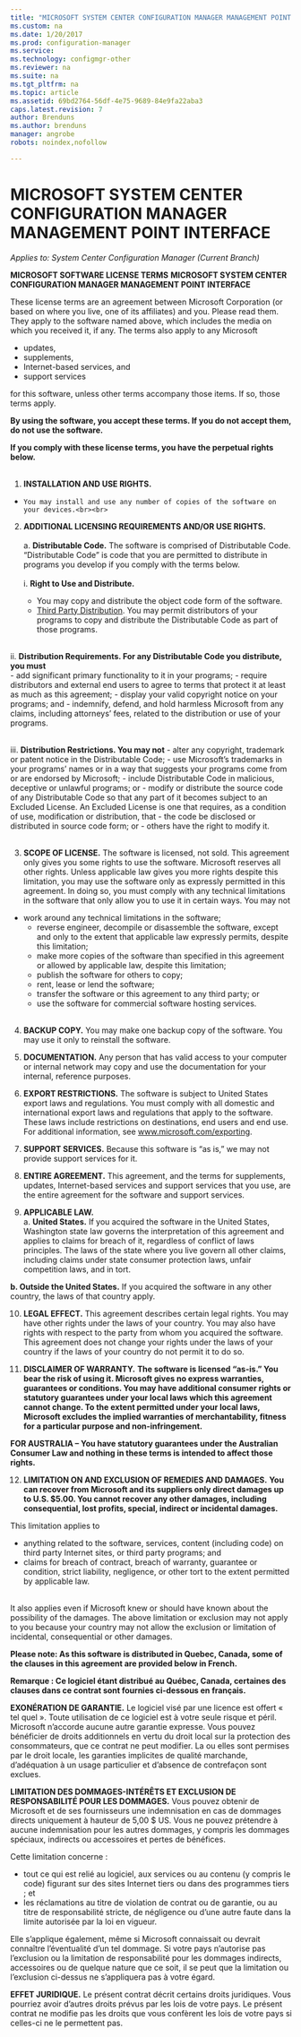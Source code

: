 ```yaml
---
title: "MICROSOFT SYSTEM CENTER CONFIGURATION MANAGER MANAGEMENT POINT INTERFACE"
ms.custom: na
ms.date: 1/20/2017
ms.prod: configuration-manager
ms.service:
ms.technology: configmgr-other
ms.reviewer: na
ms.suite: na
ms.tgt_pltfrm: na
ms.topic: article
ms.assetid: 69bd2764-56df-4e75-9689-84e9fa22aba3
caps.latest.revision: 7
author: Brendunsms.author: brendunsmanager: angrobe
robots: noindex,nofollow

---
```

# MICROSOFT SYSTEM CENTER CONFIGURATION MANAGER MANAGEMENT POINT INTERFACE*Applies to: System Center Configuration Manager (Current Branch)*
**MICROSOFT SOFTWARE LICENSE TERMS**
**MICROSOFT SYSTEM CENTER CONFIGURATION MANAGER MANAGEMENT POINT INTERFACE**

These license terms are an agreement between Microsoft Corporation (or based on where you live, one of its affiliates) and you. Please read them. They apply to the software named above, which includes the media on which you received it, if any. The terms also apply to any Microsoft  
-	updates,  
- supplements,  
-	Internet-based services, and  
- support services    

for this software, unless other terms accompany those items. If so, those terms apply.

**By using the software, you accept these terms. If you do not accept them, do not use the software.**

**If you comply with these license terms, you have the perpetual rights below.**  <br><br>
1.	**INSTALLATION AND USE RIGHTS.**   
  - 	You may install and use any number of copies of the software on your devices.<br><br>
2.	**ADDITIONAL LICENSING REQUIREMENTS AND/OR USE RIGHTS.**   <br><br>
  a.	**Distributable Code.** The software is comprised of Distributable Code. “Distributable Code” is code that you are permitted to distribute in programs you develop if you comply with the terms below.   <br><br>
    i.	**Right to Use and Distribute.**

    - You may copy and distribute the object code form of the software.
    - <u>Third Party Distribution</u>. You may permit distributors of your programs to copy and distribute the Distributable Code as part of those programs.    <br><br>

  ii.	**Distribution Requirements. For any Distributable Code you distribute, you must**  
    -	add significant primary functionality to it in your programs;
    - require distributors and external end users to agree to terms that protect it at least as much as this agreement;
    -	display your valid copyright notice on your programs; and
    -	indemnify, defend, and hold harmless Microsoft from any claims, including attorneys’ fees, related to the distribution or use of your programs.    <br><br>

  iii.	**Distribution Restrictions. You may not**
    -	alter any copyright, trademark or patent notice in the Distributable Code;
    -	use Microsoft’s trademarks in your programs’ names or in a way that suggests your programs come from or are endorsed by Microsoft;
    -	include Distributable Code in malicious, deceptive or unlawful programs; or
    -	modify or distribute the source code of any Distributable Code so that any part of it becomes subject to an Excluded License. An Excluded License is one that requires, as a condition of use, modification or distribution, that
       -	the code be disclosed or distributed in source code form; or
       -	others have the right to modify it.     <br><br>

3.	**SCOPE OF LICENSE.** The software is licensed, not sold. This agreement only gives you some rights to use the software. Microsoft reserves all other rights. Unless applicable law gives you more rights despite this limitation, you may use the software only as expressly permitted in this agreement. In doing so, you must comply with any technical limitations in the software that only allow you to use it in certain ways. You may not

  -	work around any technical limitations in the software;
    -	reverse engineer, decompile or disassemble the software, except and only to the extent that applicable law expressly permits, despite this limitation;
    -	make more copies of the software than specified in this agreement or allowed by applicable law, despite this limitation;
    -	publish the software for others to copy;
    -	rent, lease or lend the software;
    -	transfer the software or this agreement to any third party; or
    -	use the software for commercial software hosting services. <br><br>

4.	**BACKUP COPY.**  You may make one backup copy of the software. You may use it only to reinstall the software.

5.	**DOCUMENTATION.** Any person that has valid access to your computer or internal network may copy and use the documentation for your internal, reference purposes.

6.	**EXPORT RESTRICTIONS.** The software is subject to United States export laws and regulations. You must comply with all domestic and international export laws and regulations that apply to the software. These laws include restrictions on destinations, end users and end use. For additional information, see www.microsoft.com/exporting.

7.	**SUPPORT SERVICES.** Because this software is “as is,” we may not provide support services for it.

8.	**ENTIRE AGREEMENT.** This agreement, and the terms for supplements, updates, Internet-based services and support services that you use, are the entire agreement for the software and support services.

9.	**APPLICABLE LAW.**    
  a.  **United States.**   If you acquired the software in the United States, Washington state law governs the interpretation of this agreement and applies to claims for breach of it, regardless of conflict of laws principles. The laws of the state where you live govern all other claims, including claims under state consumer protection laws, unfair competition laws, and in tort.    

  **b.	Outside the United States.** If you acquired the software in any other country, the laws of that country apply.

10.	**LEGAL EFFECT.** This agreement describes certain legal rights. You may have other rights under the laws of your country. You may also have rights with respect to the party from whom you acquired the software. This agreement does not change your rights under the laws of your country if the laws of your country do not permit it to do so.

11.	**DISCLAIMER OF WARRANTY.** **The software is licensed “as-is.” You bear the risk of using it. Microsoft gives no express warranties, guarantees or conditions. You may have additional consumer rights or statutory guarantees under your local laws which this agreement cannot change. To the extent permitted under your local laws, Microsoft excludes the implied warranties of merchantability, fitness for a particular purpose and non-infringement.**

  **FOR AUSTRALIA – You have statutory guarantees under the Australian Consumer Law and nothing in these terms is intended to affect those rights.**

12.	**LIMITATION ON AND EXCLUSION OF REMEDIES AND DAMAGES.** **You can recover from Microsoft and its suppliers only direct damages up to U.S. $5.00. You cannot recover any other damages, including consequential, lost profits, special, indirect or incidental damages.**

  This limitation applies to
  -	anything related to the software, services, content (including code) on third party Internet sites, or third party programs; and
  -	claims for breach of contract, breach of warranty, guarantee or condition, strict liability, negligence, or other tort to the extent permitted by applicable law. <br><br>

  It also applies even if Microsoft knew or should have known about the possibility of the damages. The above limitation or exclusion may not apply to you because your country may not allow the exclusion or limitation of incidental, consequential or other damages.


**Please note: As this software is distributed in Quebec, Canada, some of the clauses in this agreement are provided below in French.**

**Remarque : Ce logiciel étant distribué au Québec, Canada, certaines des clauses dans ce contrat sont fournies ci-dessous en français.**

**EXONÉRATION DE GARANTIE.** Le logiciel visé par une licence est offert « tel quel ». Toute utilisation de ce logiciel est à votre seule risque et péril. Microsoft n’accorde aucune autre garantie expresse. Vous pouvez bénéficier de droits additionnels en vertu du droit local sur la protection des consommateurs, que ce contrat ne peut modifier. La ou elles sont permises par le droit locale, les garanties implicites de qualité marchande, d’adéquation à un usage particulier et d’absence de contrefaçon sont exclues.

**LIMITATION DES DOMMAGES-INTÉRÊTS ET EXCLUSION DE RESPONSABILITÉ POUR LES DOMMAGES.** Vous pouvez obtenir de Microsoft et de ses fournisseurs une indemnisation en cas de dommages directs uniquement à hauteur de 5,00 $ US. Vous ne pouvez prétendre à aucune indemnisation pour les autres dommages, y compris les dommages spéciaux, indirects ou accessoires et pertes de bénéfices.    

Cette limitation concerne :
- 	tout ce qui est relié au logiciel, aux services ou au contenu (y compris le code) figurant sur des sites Internet tiers ou dans des programmes tiers ; et
- 	les réclamations au titre de violation de contrat ou de garantie, ou au titre de responsabilité stricte, de négligence ou d’une autre faute dans la limite autorisée par la loi en vigueur.

Elle s’applique également, même si Microsoft connaissait ou devrait connaître l’éventualité d’un tel dommage. Si votre pays n’autorise pas l’exclusion ou la limitation de responsabilité pour les dommages indirects, accessoires ou de quelque nature que ce soit, il se peut que la limitation ou l’exclusion ci-dessus ne s’appliquera pas à votre égard.

**EFFET JURIDIQUE.** Le présent contrat décrit certains droits juridiques. Vous pourriez avoir d’autres droits prévus par les lois de votre pays. Le présent contrat ne modifie pas les droits que vous confèrent les lois de votre pays si celles-ci ne le permettent pas.
